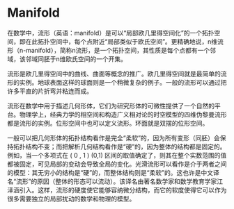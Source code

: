 # Manifold

在数学中，流形（英语：manifold）是可以“局部欧几里得空间化”的一个拓扑空间，即在此拓扑空间中，每个点附近“局部类似于欧氏空间”。更精确地说，n维流形（n-manifold），简称n流形，是一个拓扑空间，其性质是每个点都有一个邻域，该邻域同胚于n维欧氏空间的一个开集。

流形是欧几里得空间中的曲线、曲面等概念的推广。欧几里得空间就是最简单的流形的实例。地球表面这样的球面则是一个稍微复杂的例子。一般的流形可以通过把许多平直的片折弯并粘连而成。

流形在数学中用于描述几何形体，它们为研究形体的可微性提供了一个自然的平台。物理学上，经典力学的相空间和构造广义相对论的时空模型的四维伪黎曼流形都是流形的实例。位形空间中也可以定义流形。环面就是双摆的位形空间。

一般可以把几何形体的拓扑结构看作是完全“柔软”的，因为所有变形（同胚）会保持拓扑结构不变；而把解析几何结构看作是“硬”的，因为整体的结构都是固定的。例如，当一个多项式在
(
0
,
1
)
(0,1) 区间的取值确定了，则其在整个实数范围的值都被固定，可见局部的变动会导致全局的变化。光滑流形可以看作是介于两者之间的模型：其无穷小的结构是“硬”的，而整体结构则是“柔软”的。这也许是中文译名“流形”的原因（整体的形态可以流动）。该译名由著名数学家和数学教育学家江泽涵引入。这样，流形的硬度使它能够容纳微分结构，而它的软度使得它可以作为很多需要独立的局部扰动的数学和物理的模型。